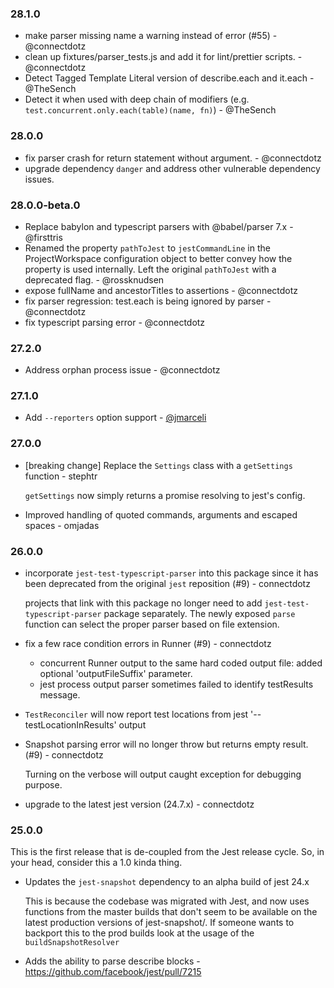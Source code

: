 <!--

Please add your own contribution below inside the Master section
Bug-fixes within the same version aren't needed

## Master
* Identify todo tests, which are distinct from pending/skip tests @pmcelhaney
-->

### 28.1.0

- make parser missing name a warning instead of error (#55) - @connectdotz
- clean up fixtures/parser_tests.js and add it for lint/prettier scripts. - @connectdotz
- Detect Tagged Template Literal version of describe.each and it.each - @TheSench
- Detect it when used with deep chain of modifiers (e.g. `test.concurrent.only.each(table)(name, fn)`) - @TheSench

### 28.0.0

- fix parser crash for return statement without argument. - @connectdotz
- upgrade dependency `danger` and address other vulnerable dependency issues.

### 28.0.0-beta.0

- Replace babylon and typescript parsers with @babel/parser 7.x - @firsttris
- Renamed the property `pathToJest` to `jestCommandLine` in the ProjectWorkspace configuration object to better convey how the property is used internally. Left the original `pathToJest` with a deprecated flag. - @rossknudsen
- expose fullName and ancestorTitles to assertions - @connectdotz
- fix parser regression: test.each is being ignored by parser - @connectdotz
- fix typescript parsing error - @connectdotz

### 27.2.0

- Address orphan process issue - @connectdotz

### 27.1.0

- Add `--reporters` option support - [@jmarceli](https://github.com/jmarceli)

### 27.0.0

- [breaking change] Replace the `Settings` class with a `getSettings` function - stephtr

  `getSettings` now simply returns a promise resolving to jest's config.

- Improved handling of quoted commands, arguments and escaped spaces - omjadas

### 26.0.0

- incorporate `jest-test-typescript-parser` into this package since it has been deprecated from the original `jest` reposition (#9) - connectdotz

  projects that link with this package no longer need to add `jest-test-typescript-parser` package separately. The newly exposed `parse` function can select the proper parser based on file extension.

- fix a few race condition errors in Runner (#9) - connectdotz

  - concurrent Runner output to the same hard coded output file: added optional 'outputFileSuffix' parameter.
  - jest process output parser sometimes failed to identify testResults message.

- `TestReconciler` will now report test locations from jest '--testLocationInResults' output

- Snapshot parsing error will no longer throw but returns empty result. (#9) - connectdotz

  Turning on the verbose will output caught exception for debugging purpose.

- upgrade to the latest jest version (24.7.x) - connectdotz

### 25.0.0

This is the first release that is de-coupled from the Jest release cycle. So,
in your head, consider this a 1.0 kinda thing.

- Updates the `jest-snapshot` dependency to an alpha build of jest 24.x

  This is because the codebase was migrated with Jest, and now uses functions
  from the master builds that don't seem to be available on the latest production
  versions of jest-snapshot/. If someone wants to backport this to the prod builds
  look at the usage of the `buildSnapshotResolver`

- Adds the ability to parse describe blocks - https://github.com/facebook/jest/pull/7215
